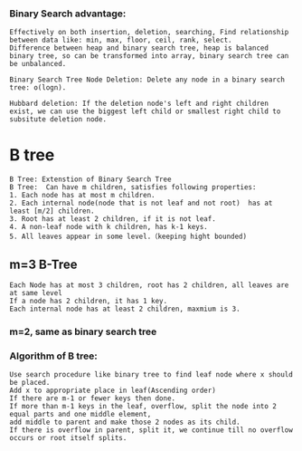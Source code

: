 ### Binary Search advantage: 
    Effectively on both insertion, deletion, searching, Find relationship between data like: min, max, floor, ceil, rank, select.  
    Difference between heap and binary search tree, heap is balanced binary tree, so can be transformed into array, binary search tree can be unbalanced.
  
    Binary Search Tree Node Deletion: Delete any node in a binary search tree: o(logn).
  
    Hubbard deletion: If the deletion node's left and right children exist, we can use the biggest left child or smallest right child to subsitute deletion node.
  

# B tree 
    B Tree: Extenstion of Binary Search Tree
    B Tree:  Can have m children, satisfies following properties:  
    1. Each node has at most m children.  
    2. Each internal node(node that is not leaf and not root)  has at least [m/2] children.  
    3. Root has at least 2 children, if it is not leaf.  
    4. A non-leaf node with k children, has k-1 keys.
    5. All leaves appear in some level.（keeping hight bounded)

## m=3 B-Tree

    Each Node has at most 3 children, root has 2 children, all leaves are at same level
    If a node has 2 children, it has 1 key.
    Each internal node has at least 2 children, maxmium is 3.

### m=2, same as binary search tree  

### Algorithm of B tree:
    Use search procedure like binary tree to find leaf node where x should be placed.
    Add x to appropriate place in leaf(Ascending order)
    If there are m-1 or fewer keys then done.
    If more than m-1 keys in the leaf, overflow, split the node into 2 equal parts and one middle element,
    add middle to parent and make those 2 nodes as its child.
    If there is overflow in parent, split it, we continue till no overflow occurs or root itself splits.
    
    
    
